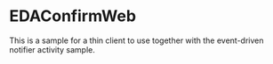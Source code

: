 # EDAConfirmWeb

This is a sample for a thin client to use together with the event-driven notifier activity sample.
